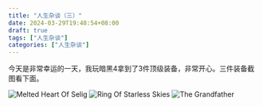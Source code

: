```yaml
---
title: "人生杂谈（三）"
date: 2024-03-29T19:48:54+08:00
draft: true
tags: ["人生杂谈"]
categories: ["人生杂谈"]
---
```


  今天是非常幸运的一天，我玩暗黑4拿到了3件顶级装备，非常开心。三件装备截图看下面。
  
  
  ![Melted Heart Of Selig](/media/03人生杂谈（三）/1.jpg)
  ![Ring Of Starless Skies](/media/03人生杂谈（三）/2.jpg)
  ![The Grandfather](/media/03人生杂谈（三）/3.jpg)
